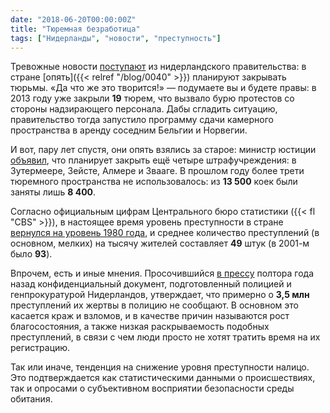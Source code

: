 ```yaml
---
date: "2018-06-20T00:00:00Z"
title: "Тюремная безработица"
tags: ["Нидерланды", "новости", "преступность"]
---
```


Тревожные новости [поступают](https://www.dutchnews.nl/news/2018/06/dutch-to-close-four-more-prisons-as-crime-rate-continues-to-fall-ad/) из нидерландского правительства: в стране [опять]({{< relref "/blog/0040" >}}) планируют закрывать тюрьмы. «Да что же это творится!» — подумаете вы и будете правы: в 2013 году уже закрыли **19** тюрем, что вызвало бурю протестов со стороны надзирающего персонала. Дабы сгладить ситуацию, правительство тогда запустило программу сдачи камерного пространства в аренду соседним Бельгии и Норвегии.

<!--more-->
<!-- {{< imgfig "https://2.bp.blogspot.com/-wtUWoNTsP7c/Wyq53zQhp4I/AAAAAAAAsm4/O65SoJjM210WROgN6nXpv60wMd--e7-6ACKgBGAs/s1600/prison-bars.png" >}} -->

И вот, пару лет спустя, они опять взялись за старое: министр юстиции [объявил](https://www.ad.nl/politiek/kabinet-toch-vier-gevangenissen-dicht~a9cbf8b1/), что планирует закрыть ещё четыре штрафучреждения: в Зутермеере, Зейсте, Алмере и Звааге. В прошлом году более трети тюремного пространства не использовалось: из **13&nbsp;500** коек были заняты лишь **8&nbsp;400**.

Согласно официальным цифрам Центрального бюро статистики ({{< fl "CBS" >}}), в настоящее время уровень преступности в стране [вернулся на уровень 1980 года](https://www.dutchnews.nl/news/2018/05/dutch-reported-crime-rate-continues-to-fall-new-cbs-report-shows/), и среднее количество преступлений (в основном, мелких) на тысячу жителей составляет **49** штук (в 2001-м было **93**).

Впрочем, есть и иные мнения. Просочившийся [в прессу](https://www.trouw.nl/home/-nederlandse-politie-ziet-de-meeste-misdaad-niet-~ab52ba07/) полтора года назад конфиденциальный документ, подготовленный полицией и генпрокуратурой Нидерландов, утверждает, что примерно о **3,5 млн** преступлений их жертвы в полицию не сообщают. В основном это касается краж и взломов, и в качестве причин называются рост благосостояния, а также низкая раскрываемость подобных преступлений, в связи с чем люди просто не хотят тратить время на их регистрацию.

Так или иначе, тенденция на снижение уровня преступности налицо. Это подтверждается как статистическими данными о происшествиях, так и опросами о субъективном восприятии безопасности среды обитания.

